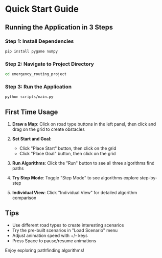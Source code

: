 # Quick Start Guide

## Running the Application in 3 Steps

### Step 1: Install Dependencies
```bash
pip install pygame numpy
```

### Step 2: Navigate to Project Directory
```bash
cd emergency_routing_project
```

### Step 3: Run the Application
```bash
python scripts/main.py
```

## First Time Usage

1. **Draw a Map**: Click on road type buttons in the left panel, then click and drag on the grid to create obstacles

2. **Set Start and Goal**: 
   - Click "Place Start" button, then click on the grid
   - Click "Place Goal" button, then click on the grid

3. **Run Algorithms**: Click the "Run" button to see all three algorithms find paths

4. **Try Step Mode**: Toggle "Step Mode" to see algorithms explore step-by-step

5. **Individual View**: Click "Individual View" for detailed algorithm comparison

## Tips

- Use different road types to create interesting scenarios
- Try the pre-built scenarios in "Load Scenario" menu
- Adjust animation speed with +/- keys
- Press Space to pause/resume animations

Enjoy exploring pathfinding algorithms!